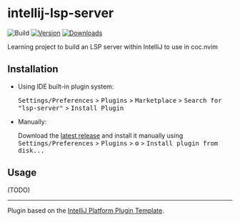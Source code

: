 # intellij-lsp-server

![Build](https://github.com/jackielii/intellij-lsp-server/workflows/Build/badge.svg)
[![Version](https://img.shields.io/jetbrains/plugin/v/18739.svg)](https://plugins.jetbrains.com/plugin/18739)
[![Downloads](https://img.shields.io/jetbrains/plugin/d/18739.svg)](https://plugins.jetbrains.com/plugin/18739)

<!-- Plugin description -->
Learning project to build an LSP server within IntelliJ to use in coc.nvim
<!-- Plugin description end -->

## Installation

- Using IDE built-in plugin system:

  <kbd>Settings/Preferences</kbd> > <kbd>Plugins</kbd> > <kbd>Marketplace</kbd> > <kbd>Search for "lsp-server"</kbd> >
  <kbd>Install Plugin</kbd>

- Manually:

  Download the [latest release](https://github.com/jackielii/intellij-lsp-server/releases/latest) and install it manually using
  <kbd>Settings/Preferences</kbd> > <kbd>Plugins</kbd> > <kbd>⚙️</kbd> > <kbd>Install plugin from disk...</kbd>

## Usage

(TODO)

---
Plugin based on the [IntelliJ Platform Plugin Template][template].

[template]: https://github.com/JetBrains/intellij-platform-plugin-template
